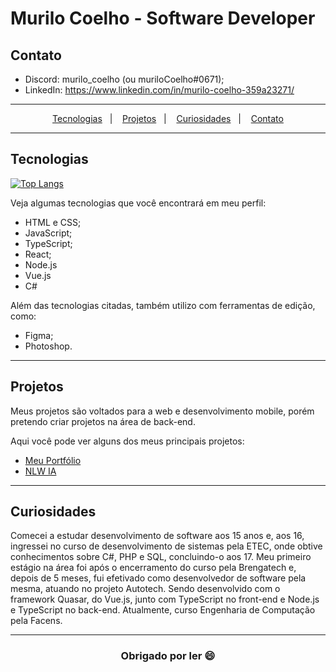 # Murilo Coelho - Software Developer

## Contato

- Discord: murilo_coelho (ou muriloCoelho#0671);
- LinkedIn: <https://www.linkedin.com/in/murilo-coelho-359a23271/>

---

<p align="center">
  <a href="#tecnologias">Tecnologias</a>&nbsp;&nbsp;&nbsp;|&nbsp;&nbsp;&nbsp;
  <a href="#projetos">Projetos</a>&nbsp;&nbsp;&nbsp;|&nbsp;&nbsp;&nbsp;
  <a href="#curiosidades">Curiosidades</a>&nbsp;&nbsp;&nbsp;|&nbsp;&nbsp;&nbsp;
  <a href="#contato">Contato</a>
</p>

---

## Tecnologias

[![Top Langs](https://github-readme-stats.vercel.app/api/top-langs/?username=muriloCoelho1212&layout=compact)](https://github.com/anuraghazra/github-readme-stats)

Veja algumas tecnologias que você encontrará em meu perfil:

- HTML e CSS;
- JavaScript;
- TypeScript;
- React;
- Node.js
- Vue.js
- C#

Além das tecnologias citadas, também utilizo com ferramentas de edição, como:

- Figma;
- Photoshop.

---

## Projetos

Meus projetos são voltados para a web e desenvolvimento mobile, porém pretendo criar projetos na área de back-end.

Aqui você pode ver alguns dos meus principais projetos:

- [Meu Portfólio](https://github.com/muriloCoelho1212/portfolio)
- [NLW IA](https://github.com/muriloCoelho1212/uploadAI)

---

## Curiosidades

Comecei a estudar desenvolvimento de software aos 15 anos e, aos 16, ingressei no curso de desenvolvimento de sistemas pela ETEC, onde obtive conhecimentos sobre C#, PHP e SQL, concluindo-o aos 17. 
Meu primeiro estágio na área foi após o encerramento do curso pela Brengatech e, depois de 5 meses, fui efetivado como desenvolvedor de software pela mesma, atuando no projeto Autotech. Sendo desenvolvido com o framework Quasar, do Vue.js, junto com TypeScript no front-end e Node.js e TypeScript no back-end.
Atualmente, curso Engenharia de Computação pela Facens.

---



<h3 align="center">Obrigado por ler 😄</h3>
